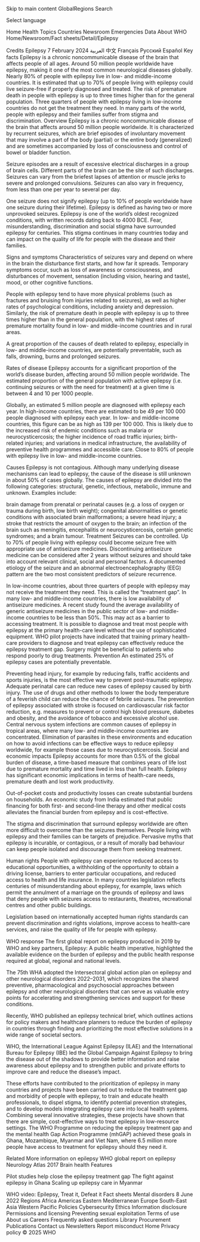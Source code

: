 Skip to main content
GlobalRegions
Search
  
Select language
 

Home	Health Topics	Countries	Newsroom	Emergencies	Data	About WHO
Home/Newsroom/Fact sheets/Detail/Epilepsy

Credits
Epilepsy
7 February 2024
العربية
中文
Français
Русский
Español
Key facts
Epilepsy is a chronic noncommunicable disease of the brain that affects people of all ages.
Around 50 million people worldwide have epilepsy, making it one of the most common neurological diseases globally.
Nearly 80% of people with epilepsy live in low- and middle-income countries.
It is estimated that up to 70% of people living with epilepsy could live seizure-free if properly diagnosed and treated.
The risk of premature death in people with epilepsy is up to three times higher than for the general population.
Three quarters of people with epilepsy living in low-income countries do not get the treatment they need.
In many parts of the world, people with epilepsy and their families suffer from stigma and discrimination.
Overview
Epilepsy is a chronic noncommunicable disease of the brain that affects around 50 million people worldwide. It is characterized by recurrent seizures, which are brief episodes of involuntary movement that may involve a part of the body (partial) or the entire body (generalized) and are sometimes accompanied by loss of consciousness and control of bowel or bladder function.

Seizure episodes are a result of excessive electrical discharges in a group of brain cells. Different parts of the brain can be the site of such discharges. Seizures can vary from the briefest lapses of attention or muscle jerks to severe and prolonged convulsions. Seizures can also vary in frequency, from less than one per year to several per day.

One seizure does not signify epilepsy (up to 10% of people worldwide have one seizure during their lifetime). Epilepsy is defined as having two or more unprovoked seizures. Epilepsy is one of the world’s oldest recognized conditions, with written records dating back to 4000 BCE. Fear, misunderstanding, discrimination and social stigma have surrounded epilepsy for centuries. This stigma continues in many countries today and can impact on the quality of life for people with the disease and their families.

Signs and symptoms
Characteristics of seizures vary and depend on where in the brain the disturbance first starts, and how far it spreads. Temporary symptoms occur, such as loss of awareness or consciousness, and disturbances of movement, sensation (including vision, hearing and taste), mood, or other cognitive functions.

People with epilepsy tend to have more physical problems (such as fractures and bruising from injuries related to seizures), as well as higher rates of psychological conditions, including anxiety and depression. Similarly, the risk of premature death in people with epilepsy is up to three times higher than in the general population, with the highest rates of premature mortality found in low- and middle-income countries and in rural areas.

A great proportion of the causes of death related to epilepsy, especially in low- and middle-income countries, are potentially preventable, such as falls, drowning, burns and prolonged seizures.

Rates of disease
Epilepsy accounts for a significant proportion of the world’s disease burden, affecting around 50 million people worldwide. The estimated proportion of the general population with active epilepsy (i.e. continuing seizures or with the need for treatment) at a given time is between 4 and 10 per 1000 people.

Globally, an estimated 5 million people are diagnosed with epilepsy each year. In high-income countries, there are estimated to be 49 per 100 000 people diagnosed with epilepsy each year. In low- and middle-income countries, this figure can be as high as 139 per 100 000. This is likely due to the increased risk of endemic conditions such as malaria or neurocysticercosis; the higher incidence of road traffic injuries; birth-related injuries; and variations in medical infrastructure, the availability of preventive health programmes and accessible care. Close to 80% of people with epilepsy live in low- and middle-income countries.

Causes
Epilepsy is not contagious. Although many underlying disease mechanisms can lead to epilepsy, the cause of the disease is still unknown in about 50% of cases globally. The causes of epilepsy are divided into the following categories: structural, genetic, infectious, metabolic, immune and unknown. Examples include:

brain damage from prenatal or perinatal causes (e.g. a loss of oxygen or trauma during birth, low birth weight);
congenital abnormalities or genetic conditions with associated brain malformations;
a severe head injury;
a stroke that restricts the amount of oxygen to the brain;
an infection of the brain such as meningitis, encephalitis or neurocysticercosis,
certain genetic syndromes; and
a brain tumour.
Treatment
Seizures can be controlled. Up to 70% of people living with epilepsy could become seizure free with appropriate use of antiseizure medicines. Discontinuing antiseizure medicine can be considered after 2 years without seizures and should take into account relevant clinical, social and personal factors. A documented etiology of the seizure and an abnormal electroencephalography (EEG) pattern are the two most consistent predictors of seizure recurrence.

In low-income countries, about three quarters of people with epilepsy may not receive the treatment they need. This is called the “treatment gap”.
In many low- and middle-income countries, there is low availability of antiseizure medicines. A recent study found the average availability of generic antiseizure medicines in the public sector of low- and middle-income countries to be less than 50%. This may act as a barrier to accessing treatment.
It is possible to diagnose and treat most people with epilepsy at the primary health-care level without the use of sophisticated equipment.
WHO pilot projects have indicated that training primary health-care providers to diagnose and treat epilepsy can effectively reduce the epilepsy treatment gap.
Surgery might be beneficial to patients who respond poorly to drug treatments.
Prevention
An estimated 25% of epilepsy cases are potentially preventable.

Preventing head injury, for example by reducing falls, traffic accidents and sports injuries, is the most effective way to prevent post-traumatic epilepsy.
Adequate perinatal care can reduce new cases of epilepsy caused by birth injury.
The use of drugs and other methods to lower the body temperature of a feverish child can reduce the chance of febrile seizures.
The prevention of epilepsy associated with stroke is focused on cardiovascular risk factor reduction, e.g. measures to prevent or control high blood pressure, diabetes and obesity, and the avoidance of tobacco and excessive alcohol use.
Central nervous system infections are common causes of epilepsy in tropical areas, where many low- and middle-income countries are concentrated. Elimination of parasites in these environments and education on how to avoid infections can be effective ways to reduce epilepsy worldwide, for example those cases due to neurocysticercosis.
Social and economic impacts
Epilepsy accounts for more than 0.5% of the global burden of disease, a time-based measure that combines years of life lost due to premature mortality and time lived in less than full health. Epilepsy has significant economic implications in terms of health-care needs, premature death and lost work productivity.

Out-of-pocket costs and productivity losses can create substantial burdens on households. An economic study from India estimated that public financing for both first- and second-line therapy and other medical costs alleviates the financial burden from epilepsy and is cost-effective.

The stigma and discrimination that surround epilepsy worldwide are often more difficult to overcome than the seizures themselves. People living with epilepsy and their families can be targets of prejudice. Pervasive myths that epilepsy is incurable, or contagious, or a result of morally bad behaviour can keep people isolated and discourage them from seeking treatment.

Human rights
People with epilepsy can experience reduced access to educational opportunities, a withholding of the opportunity to obtain a driving license, barriers to enter particular occupations, and reduced access to health and life insurance. In many countries legislation reflects centuries of misunderstanding about epilepsy, for example, laws which permit the annulment of a marriage on the grounds of epilepsy and laws that deny people with seizures access to restaurants, theatres, recreational centres and other public buildings.

Legislation based on internationally accepted human rights standards can prevent discrimination and rights violations, improve access to health-care services, and raise the quality of life for people with epilepsy.

WHO response
The ﬁrst global report on epilepsy produced in 2019 by WHO and key partners, Epilepsy: A public health imperative, highlighted the available evidence on the burden of epilepsy and the public health response required at global, regional and national levels.

The 75th WHA adopted the Intersectoral global action plan on epilepsy and other neurological disorders 2022–2031, which recognizes the shared preventive, pharmacological and psychosocial approaches between epilepsy and other neurological disorders that can serve as valuable entry points for accelerating and strengthening services and support for these conditions.

Recently, WHO published an epilepsy technical brief, which outlines actions for policy makers and healthcare planners to reduce the burden of epilepsy in countries through finding and prioritizing the most effective solutions in a wide range of societal sectors.

WHO, the International League Against Epilepsy (ILAE) and the International Bureau for Epilepsy (IBE) led the Global Campaign Against Epilepsy to bring the disease out of the shadows to provide better information and raise awareness about epilepsy and to strengthen public and private efforts to improve care and reduce the disease’s impact.

These efforts have contributed to the prioritization of epilepsy in many countries and projects have been carried out to reduce the treatment gap and morbidity of people with epilepsy, to train and educate health professionals, to dispel stigma, to identify potential prevention strategies, and to develop models integrating epilepsy care into local health systems. Combining several innovative strategies, these projects have shown that there are simple, cost-effective ways to treat epilepsy in low-resource settings. The WHO Programme on reducing the epilepsy treatment gap and the mental health Gap Action Programme (mhGAP) achieved these goals in Ghana, Mozambique, Myanmar and Viet Nam, where 6.5 million more people have access to treatment for epilepsy should they need it.

Related
More information on epilepsy
WHO global report on epilepsy
Neurology Atlas 2017
Brain health
 Features

Pilot studies help close the epilepsy treatment gap
The fight against epilepsy in Ghana
Scaling up epilepsy care in Myanmar
 

WHO video: Epilepsy, Treat it, Defeat it
Fact sheets
Mental disorders 8 June 2022
Regions
Africa
Americas
Eastern Mediterranean
Europe
South-East Asia
Western Pacific
Policies
Cybersecurity
Ethics
Information disclosure
Permissions and licensing
Preventing sexual exploitation
Terms of use
About us
Careers
Frequently asked questions
Library
Procurement
Publications
Contact us
Newsletters
Report misconduct
Home
Privacy policy
© 2025 WHO